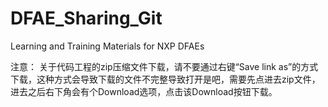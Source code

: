 # DFAE_Sharing_Git

Learning and Training Materials for NXP DFAEs

注意：
关于代码工程的zip压缩文件下载，请不要通过右键“Save link as”的方式下载，这种方式会导致下载的文件不完整导致打开是吧，需要先点进去zip文件，进去之后右下角会有个Download选项，点击该Download按钮下载。
